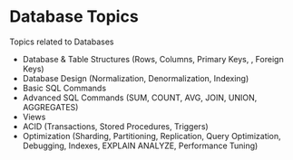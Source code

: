 # Database Topics

Topics related to Databases

- Database & Table Structures (Rows, Columns, Primary Keys, , Foreign Keys)
- Database Design (Normalization, Denormalization, Indexing)
- Basic SQL Commands 
- Advanced SQL Commands (SUM, COUNT, AVG, JOIN, UNION, AGGREGATES)
- Views
- ACID (Transactions, Stored Procedures, Triggers)
- Optimization (Sharding, Partitioning, Replication, Query Optimization, Debugging, Indexes, EXPLAIN ANALYZE, Performance Tuning)
